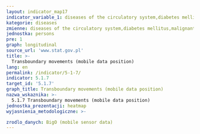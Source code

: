 ```yaml
---
layout: indicator_map17
indicator_variable_1: diseases of the circulatory system,diabetes mellitus,malignant neoplasms,chronic respiratory disease
kategorie: diseases
zmienne: diseases of the circulatory system,diabetes mellitus,malignant neoplasms,chronic respiratory disease
jednostka: persons
pre: 1
graph: longitudinal
source_url: 'www.stat.gov.pl'
title: >-
  Transboundary movements (mobile data position)
lang: en
permalink: /indicator/5-1-7/
indicator: 5.1.7
target_id: '5.1.7'
graph_title: Transboundary movements (mobile data position)
nazwa_wskaznika: >-
  5.1.7 Transboundary movements (mobile data position)
jednostka_prezentacji: heatmap
wyjasnienia_metodologiczne: >-

zrodlo_danych: BigO (mobile sensor data)
---
```

